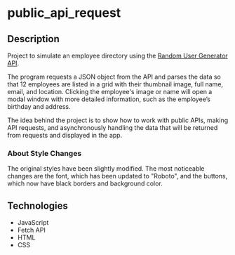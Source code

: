 # public_api_request

## Description

Project to simulate an employee directory using the [Random User Generator API](https://randomuser.me/).

The program requests a JSON object from the API and parses the data so that 12 employees are listed in a grid with their thumbnail image, full name, email, and location. Clicking the employee's image or name will open a modal window with more detailed information, such as the employee’s birthday and address.

The idea behind the project is to show how to work with public APIs, making API requests, and asynchronously handling the data that will be returned from requests and displayed in the app.

### About Style Changes

The original styles have been slightly modified. The most noticeable changes are the font, which has been updated to "Roboto", and the buttons, which now have black borders and background color.

## Technologies

- JavaScript
- Fetch API
- HTML
- CSS
